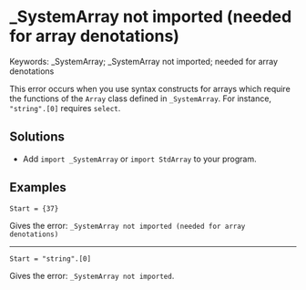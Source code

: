 # _SystemArray not imported (needed for array denotations)

Keywords: _SystemArray; _SystemArray not imported; needed for array denotations

This error occurs when you use syntax constructs for arrays which require the
functions of the `Array` class defined in `_SystemArray`. For instance,
`"string".[0]` requires `select`.

## Solutions

- Add `import _SystemArray` or `import StdArray` to your program.

## Examples

```clean
Start = {37}
```

Gives the error: `_SystemArray not imported (needed for array denotations)`

---

```clean
Start = "string".[0]
```

Gives the error: `_SystemArray not imported`.
